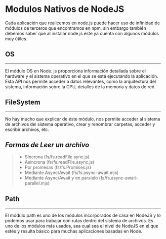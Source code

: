 # Modulos Nativos de NodeJS

Cada aplicación que realicemos en node.js puede hacer uso de infinidad de módulos de terceros que encontramos en npm, sin embargo también debemos saber que al instalar node.js éste ya cuenta con algunos módulos muy útiles.

## OS
---
El módulo OS en Node. js proporciona información detallada sobre el hardware y el sistema operativo en el que se está ejecutando la aplicación. Esta API nos permite acceder a datos relevantes, como la arquitectura del sistema, información sobre la CPU, detalles de la memoria y datos de red.

## FileSystem
---
No hay mucho que explicar de éste módulo, nos permite acceder al sistema de archivos del sistema operativo, crear y renombrar carpetas, acceder y escribir archivos, etc.

## _Formas de Leer un archivo_
>- Síncrona (fs/fs.readFile.sync.js)
>- Asíncrona (fs/fs.readFile.async.js)
>- Por promesas (fs/fs.Promises.js)
>- Mediante Async/Await (fs/fs.async-await.mjs)
>- Mediante Async/Await y en paralelo (fs/fs.async-await-parallel.mjs)

## Path
---
El módulo path es uno de los módulos incorporados de casa en NodeJS y lo podemos usar para trabajar con rutas dentro del sistema de archivos. Es uno de los módulos más usados, sea cual sea el nivel de NodeJS en el que estés y resulta básico para muchas aplicaciones basadas en Node.